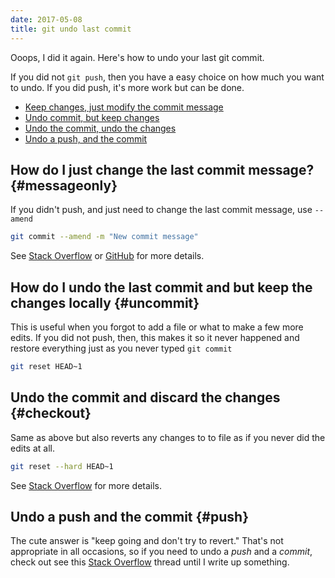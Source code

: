 ```yaml
---
date: 2017-05-08
title: git undo last commit
---
```


Ooops, I did it again. Here's how to undo your last git commit.<!--more-->

If you did not `git push`, then you have a easy choice on how much you want to undo. If you did push, it's more work but can be done.

* [Keep changes, just modify the commit message](#messageonly)
* [Undo commit, but keep changes](#uncommit)
* [Undo the commit, undo the changes](#checkout)
* [Undo a push, and the commit](#push)


## How do I just change the last commit message? {#messageonly}

If you didn't push, and just need to change the last commit message, use `--amend`

```bash
git commit --amend -m "New commit message"
```

See [Stack Overflow](http://stackoverflow.com/questions/179123/edit-an-incorrect-commit-message-in-git) or [GitHub](https://help.github.com/articles/changing-a-commit-message) for more details.

## How do I undo the last commit and but keep the changes locally {#uncommit}

This is useful when you forgot to add a file or what to make a few more edits. If you did not push, then, this makes it so it never happened and restore everything just as you never typed `git commit`

```bash
git reset HEAD~1
```

## Undo the commit and discard the changes {#checkout}

Same as above but also reverts any changes to to file as if you never did the edits at all.

```bash
git reset --hard HEAD~1
```

See [Stack Overflow](https://stackoverflow.com/questions/927358/how-to-undo-the-last-git-commit) for more details.

## Undo a push and the commit {#push}

The cute answer is "keep going and don't try to revert." That's not appropriate in all occasions, so if you need to undo a _push_ and a _commit_, check out see this [Stack Overflow](http://stackoverflow.com/questions/1270514/undoing-a-git-push) thread until I write up something.

